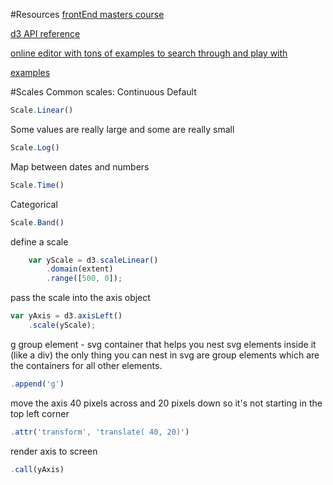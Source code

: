 #Resources
[frontEnd masters course](https://frontendmasters.com/courses/d3-v4/enter-append)

[d3 API reference](https://github.com/d3/d3/blob/master/API.md)

[online editor with tons of examples to search through and play with](http://blockbuilder.org/)

[examples](https://bl.ocks.org/)

#Scales
Common scales:
Continuous
Default
```javascript
Scale.Linear()
```
Some values are really large and some are really small
```javascript
Scale.Log()
```
Map between dates and numbers
```javascript
Scale.Time()
```
Categorical
```javascript
Scale.Band()
```
define a scale
```javascript
    var yScale = d3.scaleLinear()
        .domain(extent)
        .range([500, 0]);
```
pass the scale into the axis object
```javascript
var yAxis = d3.axisLeft()
    .scale(yScale);
```

g group element - svg container that helps you nest svg elements inside it (like a div)
the only thing you can nest in svg are group elements which are the containers for all other elements.
```javascript
.append('g')
```
move the axis 40 pixels across and 20 pixels down so it's not starting in the top left corner
```javascript
.attr('transform', 'translate( 40, 20)')
```
render axis to screen
```javascript
.call(yAxis)
```